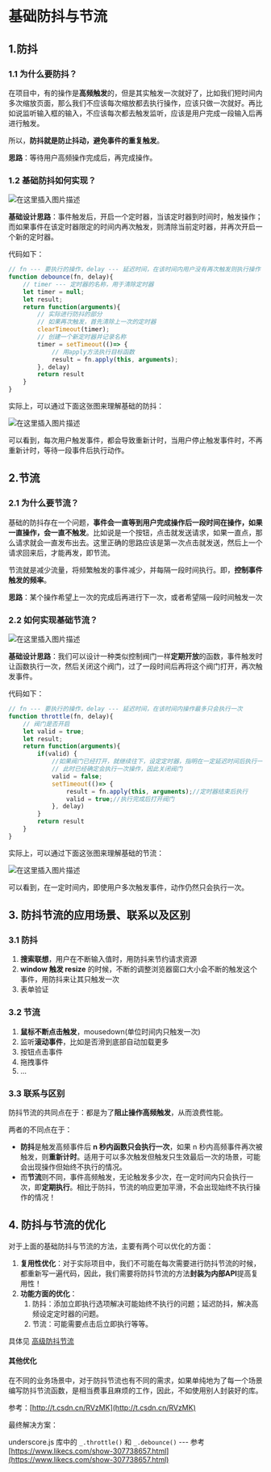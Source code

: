 # 基础防抖与节流

## 1.防抖

### 1.1 为什么要防抖？

在项目中，有的操作是**高频触发**的，但是其实触发一次就好了，比如我们短时间内多次缩放页面，那么我们不应该每次缩放都去执行操作，应该只做一次就好。再比如说监听输入框的输入，不应该每次都去触发监听，应该是用户完成一段输入后再进行触发。

所以，**防抖就是防止抖动，避免事件的重复触发**。

**思路**：等待用户高频操作完成后，再完成操作。

### 1.2 基础防抖如何实现？

![在这里插入图片描述](https://img-blog.csdnimg.cn/d3db99ed7b304ab199912d321568464a.png#pic_center)

**基础设计思路**：事件触发后，开启一个定时器，当该定时器到时间时，触发操作；而如果事件在该定时器限定的时间内再次触发，则清除当前定时器，并再次开启一个新的定时器。

代码如下：

```js
// fn --- 要执行的操作，delay --- 延迟时间，在该时间内用户没有再次触发则执行操作
function debounce(fn, delay){
    // timer --- 定时器的名称，用于清除定时器
    let timer = null;
    let result;
    return function(arguments){
        // 实际进行防抖的部分
        // 如果再次触发，首先清除上一次的定时器
        clearTimeout(timer);
        // 创建一个新定时器并记录名称
        timer = setTimeout(()=> {
            // 用apply方法执行目标函数
            result = fn.apply(this, arguments);
        }, delay)
        return result
    }
}
```

实际上，可以通过下面这张图来理解基础的防抖：

![在这里插入图片描述](https://img-blog.csdnimg.cn/d7f73b03cebd4fb3a21aecc5eab91c84.png#pic_center)

可以看到，每次用户触发事件，都会导致重新计时，当用户停止触发事件时，不再重新计时，等待一段事件后执行动作。

## 2.节流

### 2.1 为什么要节流？

基础的防抖存在一个问题，**事件会一直等到用户完成操作后一段时间在操作，如果一直操作，会一直不触发**。比如说是一个按钮，点击就发送请求，如果一直点，那么请求就会一直发布出去。这里正确的思路应该是第一次点击就发送，然后上一个请求回来后，才能再发，即节流。

节流就是减少流量，将频繁触发的事件减少，并每隔一段时间执行。即，**控制事件触发的频率**。

**思路**：某个操作希望上一次的完成后再进行下一次，或者希望隔一段时间触发一次

### 2.2 如何实现基础节流？

![在这里插入图片描述](https://img-blog.csdnimg.cn/6f485f05da5d48999ea646f851ca7c61.png#pic_center)

**基础设计思路**：我们可以设计一种类似控制阀门一样**定期开放**的函数，事件触发时让函数执行一次，然后关闭这个阀门，过了一段时间后再将这个阀门打开，再次触发事件。

代码如下：

```js
// fn --- 要执行的操作，delay --- 延迟时间，在该时间内操作最多只会执行一次
function throttle(fn, delay){
    // 阀门是否开启
    let valid = true;
    let result;
    return function(arguments){
        if(valid) { 
            //如果阀门已经打开，就继续往下，设定定时器，指明在一定延迟时间后执行一次操作
            // 此时已经确定会执行一次操作，因此关闭阀门
            valid = false;
            setTimeout(()=> {
                result = fn.apply(this, arguments);//定时器结束后执行
                valid = true;//执行完成后打开阀门
            }, delay)
        }
        return result
    }
}
```

实际上，可以通过下面这张图来理解基础的节流：

![在这里插入图片描述](https://img-blog.csdnimg.cn/ae9da9d7a6b6492fbc54e91e3b0b4c45.png#pic_center)

可以看到，在一定时间内，即使用户多次触发事件，动作仍然只会执行一次。

## 3. 防抖节流的应用场景、联系以及区别

### 3.1 防抖

1. **搜索联想**，用户在不断输入值时，用防抖来节约请求资源
2. **window 触发 resize** 的时候，不断的调整浏览器窗口大小会不断的触发这个事件，用防抖来让其只触发一次
3. 表单验证

### 3.2 节流

1. **鼠标不断点击触发**，mousedown(单位时间内只触发一次)
2. 监听**滚动事件**，比如是否滑到底部自动加载更多
3. 按钮点击事件
4. 拖拽事件
5. ...

### 3.3 联系与区别

防抖节流的共同点在于：都是为了**阻止操作高频触发**，从而浪费性能。

两者的不同点在于：

* **防抖**是触发高频事件后 **n 秒内函数只会执行一次**，如果 n 秒内高频事件再次被触发，则**重新计时**。适用于可以多次触发但触发只生效最后一次的场景，可能会出现操作但始终不执行的情况。
* 而**节流**则不同，事件高频触发，无论触发多少次，在一定时间内只会执行一次，即**定期执行**。相比于防抖，节流的响应更加平滑，不会出现始终不执行操作的情况！

## 4. 防抖与节流的优化

对于上面的基础防抖与节流的方法，主要有两个可以优化的方面：

1. **复用性优化**：对于实际项目中，我们不可能在每次需要进行防抖节流的时候，都重新写一遍代码，因此，我们需要将防抖节流的方法**封装为内部API**提高复用性！
2. **功能方面的优化**：
   1. 防抖：添加立即执行选项解决可能始终不执行的问题；延迟防抖，解决高频设定定时器的问题。
   2. 节流：可能需要点击后立即执行等等。

具体见 [高级防抖节流](./高级防抖节流.md)

#### 其他优化

在不同的业务场景中，对于防抖节流也有不同的需求，如果单纯地为了每一个场景编写防抖节流函数，是相当费事且麻烦的工作，因此，不如使用别人封装好的库。

参考：[http://t.csdn.cn/RVzMK](http://t.csdn.cn/RVzMK)

最终解决方案：

underscore.js 库中的  `_.throttle()` 和 `_.debounce()` --- 参考[https://www.likecs.com/show-307738657.html](https://www.likecs.com/show-307738657.html)
